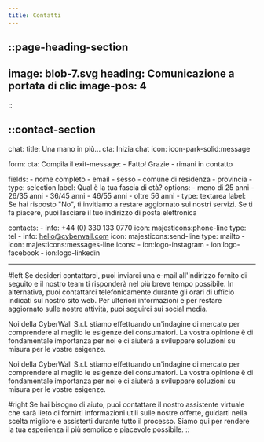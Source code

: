 ```yaml
---
title: Contatti
---
```


::page-heading-section
---
image: blob-7.svg
heading: Comunicazione a portata di clic
image-pos: 4
---
::


::contact-section
---
chat:
  title: Una mano in più...
  cta: Inizia chat
  icon: icon-park-solid:message

form:
  cta: Compila il
  exit-message: 
    - Fatto! Grazie
    - rimani in contatto

  fields:
    - nome completo
    - email
    - sesso
    - comune di residenza
    - provincia
    - type: selection
      label: Qual è la tua fascia di età?
      options:
        - meno di 25 anni
        - 26/35 anni
        - 36/45 anni
        - 46/55 anni
        - oltre 56 anni
    - type: textarea
      label: Se hai risposto "No", ti invitiamo a restare aggiornato sui nostri servizi. Se ti fa piacere, puoi lasciare il tuo indirizzo di posta elettronica
  
  contacts:
    - info: +44 (0) 330 133 0770
      icon: majesticons:phone-line
      type: tel
    - info: hello@cyberwall.com
      icon: majesticons:send-line
      type: mailto
    - icon: majesticons:messages-line
      icons:
        - ion:logo-instagram
        - ion:logo-facebook
        - ion:logo-linkedin


---
#left
Se desideri contattarci, puoi inviarci una e-mail all'indirizzo fornito di seguito e il nostro team ti risponderà nel più breve tempo possibile. In alternativa, puoi contattarci telefonicamente durante gli orari di ufficio indicati sul nostro sito web. Per ulteriori informazioni e per restare aggiornato sulle nostre attività, puoi seguirci sui social media.

Noi della CyberWall S.r.l. stiamo effettuando un'indagine di mercato per comprendere al meglio le esigenze dei consumatori. La vostra opinione è di fondamentale importanza per noi e ci aiuterà a sviluppare soluzioni su misura per le vostre esigenze.

Noi della CyberWall S.r.l. stiamo effettuando un'indagine di mercato per comprendere al meglio le esigenze dei consumatori. La vostra opinione è di fondamentale importanza per noi e ci aiuterà a sviluppare soluzioni su misura per le vostre esigenze.

#right
Se hai bisogno di aiuto, puoi contattare il nostro assistente virtuale che sarà lieto di fornirti informazioni utili sulle nostre offerte, guidarti nella scelta migliore e assisterti durante tutto il processo. Siamo qui per rendere la tua esperienza il più semplice e piacevole possibile.
::